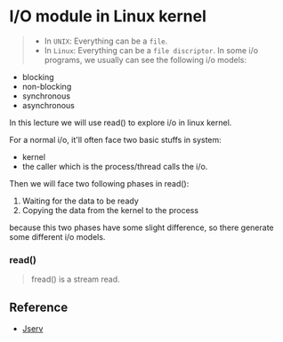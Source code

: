 # I/O module in Linux kernel
> * In `UNIX`: Everything can be a `file`.
> * In `Linux`: Everything can be a `file discriptor`.
In some i/o programs, we usually can see the following i/o models:
* blocking
* non-blocking
* synchronous
* asynchronous

In this lecture we will use read() to explore i/o in linux kernel.

For a normal i/o, it'll often face two basic stuffs in system:
* kernel
* the caller which is the process/thread calls the i/o.

Then we will face two following phases in read():
1. Waiting for the data to be ready
2. Copying the data from the kernel to the process

because this two phases have some slight difference, so there generate some different i/o models.
### read()

> fread() is a stream read.

## Reference
* [Jserv](https://hackmd.io/@sysprog/linux-io-model/https%3A%2F%2Fhackmd.io%2F%40sysprog%2Fevent-driven-server)
